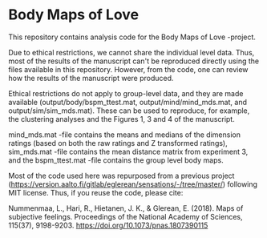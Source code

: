 # Body Maps of Love
This repository contains analysis code for the Body Maps of Love -project.

Due to ethical restrictions, we cannot share the individual level data. Thus, most of the results of the manuscript can't be reproduced directly using the files available in this repository. However, from the code, one can review how the results of the manuscript were produced. 

Ethical restrictions do not apply to group-level data, and they are made available (output/body/bspm_ttest.mat, output/mind/mind_mds.mat, and output/sim/sim_mds.mat). These can be used to reproduce, for example, the clustering analyses and the Figures 1, 3 and 4 of the manuscript. 

mind_mds.mat -file contains the means and medians of the dimension ratings (based on both the raw ratings and Z transformed ratings), sim_mds.mat -file contains the mean distance matrix from experiment 3, and the bspm_ttest.mat -file contains the group level body maps.

Most of the code used here was repurposed from a previous project (https://version.aalto.fi/gitlab/eglerean/sensations/-/tree/master/) following MIT license. Thus, if you reuse the code, please cite:

Nummenmaa, L., Hari, R., Hietanen, J. K., & Glerean, E. (2018). Maps of subjective feelings. Proceedings of the National Academy of Sciences, 115(37), 9198-9203. https://doi.org/10.1073/pnas.1807390115
